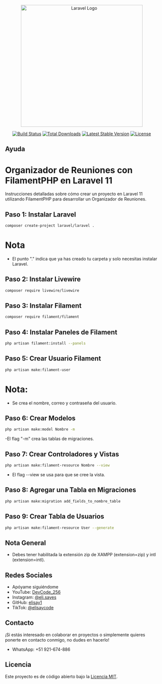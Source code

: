 <p align="center"><a href="https://laravel.com" target="_blank"><img src="https://raw.githubusercontent.com/laravel/art/master/logo-lockup/5%20SVG/2%20CMYK/1%20Full%20Color/laravel-logolockup-cmyk-red.svg" width="400" alt="Laravel Logo"></a></p>

<p align="center">
<a href="https://github.com/laravel/framework/actions"><img src="https://github.com/laravel/framework/workflows/tests/badge.svg" alt="Build Status"></a>
<a href="https://packagist.org/packages/laravel/framework"><img src="https://img.shields.io/packagist/dt/laravel/framework" alt="Total Downloads"></a>
<a href="https://packagist.org/packages/laravel/framework"><img src="https://img.shields.io/packagist/v/laravel/framework" alt="Latest Stable Version"></a>
<a href="https://packagist.org/packages/laravel/framework"><img src="https://img.shields.io/packagist/l/laravel/framework" alt="License"></a>
</p>

## Ayuda
# Organizador de Reuniones con FilamentPHP en Laravel 11

Instrucciones detalladas sobre cómo crear un proyecto en Laravel 11 utilizando FilamentPHP para desarrollar un Organizador de Reuniones.

## Paso 1: Instalar Laravel

```bash
composer create-project laravel/laravel .
```
# Nota
- El punto "." indica que ya has creado tu carpeta y solo necesitas instalar Laravel.

## Paso 2: Instalar Livewire
```bash
composer require livewire/livewire
```
## Paso 3: Instalar Filament
```bash
composer require filament/filament
```
## Paso 4: Instalar Paneles de Filament
```bash
php artisan filament:install --panels
```
## Paso 5: Crear Usuario Filament
```bash
php artisan make:filament-user
```
# Nota: 
- Se crea el nombre, correo y contraseña del usuario.
## Paso 6: Crear Modelos
```bash
php artisan make:model Nombre -m
```
-El flag "-m" crea las tablas de migraciones.
## Paso 7: Crear Controladores y Vistas
```bash
php artisan make:filament-resource Nombre --view
```
- El flag --view se usa para que se cree la vista.
## Paso 8: Agregar una Tabla en Migraciones
```bash
php artisan make:migration add_fields_to_nombre_table
```
## Paso 9: Crear Tabla de Usuarios
```bash
php artisan make:filament-resource User --generate
```

## Nota General
- Debes tener habilitada la extensión zip de XAMPP (extension=zip) y intl (extension=intl).

## Redes Sociales
- Apóyame siguiéndome
- YouTube: [DevCode_256](https://www.youtube.com/@DevCode_256)
- Instagram: [@eli.sayes](https://www.instagram.com/eli.sayes/)
- GitHub: [elisay1](https://github.com/elisay1)
- TikTok: [@elisaycode](https://www.tiktok.com/@elisaycode)

## Contacto

¡Si estás interesado en colaborar en proyectos o simplemente quieres ponerte en contacto conmigo, no dudes en hacerlo!

- WhatsApp: +51 921-674-886
## Licencia

Este proyecto es de código abierto bajo la [Licencia MIT](https://opensource.org/licenses/MIT).


